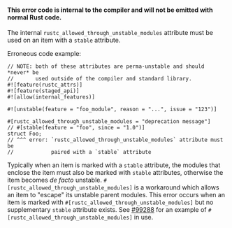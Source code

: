 #### This error code is internal to the compiler and will not be emitted with normal Rust code.

The internal `rustc_allowed_through_unstable_modules` attribute must be used
on an item with a `stable` attribute.

Erroneous code example:

```compile_fail,E0789
// NOTE: both of these attributes are perma-unstable and should *never* be
//       used outside of the compiler and standard library.
#![feature(rustc_attrs)]
#![feature(staged_api)]
#![allow(internal_features)]

#![unstable(feature = "foo_module", reason = "...", issue = "123")]

#[rustc_allowed_through_unstable_modules = "deprecation message"]
// #[stable(feature = "foo", since = "1.0")]
struct Foo;
// ^^^ error: `rustc_allowed_through_unstable_modules` attribute must be
//            paired with a `stable` attribute
```

Typically when an item is marked with a `stable` attribute, the modules that
enclose the item must also be marked with `stable` attributes, otherwise the
item becomes *de facto* unstable. `#[rustc_allowed_through_unstable_modules]`
is a workaround which allows an item to "escape" its unstable parent modules.
This error occurs when an item is marked with
`#[rustc_allowed_through_unstable_modules]` but no supplementary `stable`
attribute exists. See [#99288](https://github.com/rust-lang/rust/pull/99288)
for an example of `#[rustc_allowed_through_unstable_modules]` in use.
